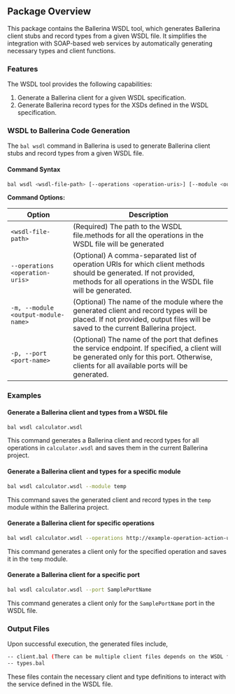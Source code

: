 ## Package Overview

This package contains the Ballerina WSDL tool, which generates Ballerina client stubs and record types from a given WSDL file. It simplifies the integration with SOAP-based web services by automatically generating necessary types and client functions.

### Features

The WSDL tool provides the following capabilities:

1. Generate a Ballerina client for a given WSDL specification.
2. Generate Ballerina record types for the XSDs defined in the WSDL specification.

### WSDL to Ballerina Code Generation

The `bal wsdl` command in Ballerina is used to generate Ballerina client stubs and record types from a given WSDL file.

#### Command Syntax

```bash
bal wsdl <wsdl-file-path> [--operations <operation-uris>] [--module <output-module-name>] [--port <port-name>]
```

**Command Options:**

| Option | Description |
|--------|-------------|
| `<wsdl-file-path>` | (Required) The path to the WSDL file.methods for all the operations in the WSDL file will be generated |
| `--operations <operation-uris>` | (Optional) A comma-separated list of operation URIs for which client methods should be generated. If not provided, methods for all operations in the WSDL file will be generated. |
| `-m, --module <output-module-name>` | (Optional) The name of the module where the generated client and record types will be placed. If not provided, output files will be saved to the current Ballerina project. |
| `-p, --port <port-name>` | (Optional) The name of the port that defines the service endpoint. If specified, a client will be generated only for this port. Otherwise, clients for all available ports will be generated. |

### Examples

#### Generate a Ballerina client and types from a WSDL file

```bash
bal wsdl calculator.wsdl
```
This command generates a Ballerina client and record types for all operations in `calculator.wsdl` and saves them in the current Ballerina project.

#### Generate a Ballerina client and types for a specific module

```bash
bal wsdl calculator.wsdl --module temp
```

This command saves the generated client and record types in the `temp` module within the Ballerina project.

#### Generate a Ballerina client for specific operations

```bash
bal wsdl calculator.wsdl --operations http://example-operation-action-uri/path -m temp
```

This command generates a client only for the specified operation and saves it in the `temp` module.

#### Generate a Ballerina client for a specific port

```bash
bal wsdl calculator.wsdl --port SamplePortName
```

This command generates a client only for the `SamplePortName` port in the WSDL file.

### Output Files

Upon successful execution, the generated files include,

```bash
-- client.bal (There can be multiple client files depends on the WSDL file)
-- types.bal
```

These files contain the necessary client and type definitions to interact with the service defined in the WSDL file.
